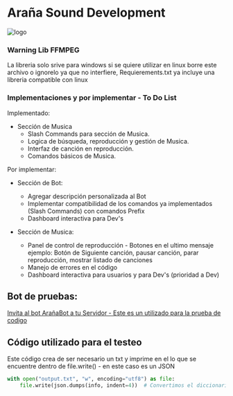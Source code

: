 # Araña Sound Development
![logo](https://github.com/BrayanBCode/SpiderBot/assets/134159765/527b4a22-a501-4ba1-b2bf-d7eefd0e9fa4)

### Warning Lib FFMPEG
La libreria solo srive para windows si se quiere utilizar en linux borre este archivo o ignorelo ya que no interfiere, Requierements.txt ya incluye una libreria compatible con linux 

### Implementaciones y por implementar - To Do List

Implementado:
+ Sección de Musica
	+ Slash Commands para sección de Musica.
	+ Logica de búsqueda, reproducción y gestión de Musica.
	+ Interfaz de canción en reproducción.
	+ Comandos básicos de Musica.

Por implementar:
+ Sección de Bot:
	+ Agregar descripción personalizada al Bot
	+ Implementar compatibilidad de los comandos ya implementados (Slash Commands) con comandos Prefix
	+ Dashboard interactiva para Dev's

+ Sección de Musica:
	+ Panel de control de reproducción - Botones en el ultimo mensaje ejemplo: Botón de Siguiente canción, pausar canción, parar reproducción, mostrar listado de canciones
	+ Manejo de errores en el código
	+ Dashboard interactiva para usuarios y para Dev's (prioridad a Dev)

## Bot de pruebas: 

[Invita al bot ArañaBot a tu Servidor - Este es un utilizado para la prueba de codigo](https://discord.com/oauth2/authorize?client_id=1114600638043660288&permissions=8&scope=bot+applications.commands)

## Código utilizado para el testeo

Este código crea de ser necesario un txt y imprime en el lo que se encuentre dentro de file.write() - en este caso es un JSON
```python
with open("output.txt", "w", encoding="utf8") as file:
    file.write(json.dumps(info, indent=4))  # Convertimos el diccionario a una cadena JSON para escribirlo en el archivo
```

